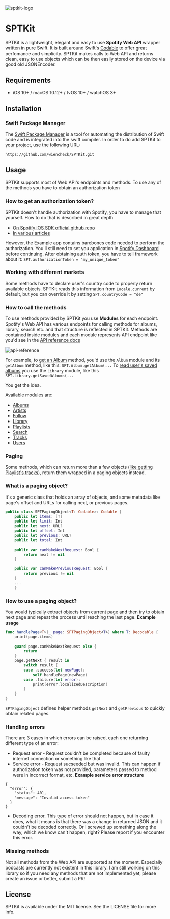 ![sptkit-logo](https://i.imgur.com/knXnBP8.png)

# SPTKit

SPTKit is a lightweight, elegant and easy to use **Spotify Web API** wrapper written in pure Swift. It is built around Swift's [Codable](https://developer.apple.com/documentation/foundation/archives_and_serialization/encoding_and_decoding_custom_types) to offer great perfomance and simplicity. SPTKit makes calls to Web API and returns clean, easy to use objects which can be then easily stored on the device via good old JSONEncoder.

## Requirements
* iOS 10+ / macOS 10.12+ / tvOS 10+ / watchOS 3+

## Installation
### Swift Package Manager

The [Swift Package Manager](https://swift.org/package-manager/) is a tool for automating the distribution of Swift code and is integrated into the swift compiler. 
In order to do add SPTKit to your project, use the following URL:

`https://github.com/wiencheck/SPTKit.git`

## Usage
SPTKit supports most of Web API's endpoints and methods. To use any of the methods you have to obtain an authorization token

### How to get an authorization token?
SPTKit doesn't handle authorization with Spotify, you have to manage that yourself. How to do that is described in great depth
* [On Spotify iOS SDK official github repo](https://github.com/spotify/ios-sdk)
* [In various articles](https://medium.com/@brianhans/getting-started-with-the-spotify-ios-sdk-435607216ecc)

However, the Example app contains barebones code needed to perform the authorization. You'll still need to set you application in [Spotify Dashboard](https://developer.spotify.com/dashboard/login) before continuing.
After obtaining auth token, you have to tell framework about it:
`SPT.authorizationToken = "my_unique_token"`

### Working with different markets
Some methods have to declare user's country code to properly return available objects. SPTKit reads this information from `Locale.current` by default, but you can override it by setting
`SPT.countryCode = "de"`

### How to call the methods
To use methods provided by SPTKit you use **Modules** for each endpoint. Spotify's Web API has various endpoints for calling methods for albums, library, search etc. and that structure is reflected in SPTKit. Methods are contained inside modules and each module represents API endpoint like you'd see in the [API reference docs](https://developer.spotify.com/documentation/web-api/reference/)

![api-reference](https://i.imgur.com/31oYFzL.png)

For example, to [get an Album](https://developer.spotify.com/documentation/web-api/reference/albums/get-album/) method, you'd use the `Album` module and its `getAlbum` method, like this:
`SPT.Album.getAlbum(...`
To [read user's saved albums](https://developer.spotify.com/documentation/web-api/reference/library/get-users-saved-albums/) you use the `Library` module, like this
`SPT.Library.getSavedAlbums(...`

You get the idea.

Available modules are:
* [Albums](https://developer.spotify.com/documentation/web-api/reference/albums)
* [Artists](https://developer.spotify.com/documentation/web-api/reference/artists)
* [Follow](https://developer.spotify.com/documentation/web-api/reference/follow)
* [Library](https://developer.spotify.com/documentation/web-api/reference/library)
* [Playlists](https://developer.spotify.com/documentation/web-api/reference/playlists)
* [Search](https://developer.spotify.com/documentation/web-api/reference/search/search)
* [Tracks](https://developer.spotify.com/documentation/web-api/reference/tracks)
* [Users](https://developer.spotify.com/documentation/web-api/reference/users-profile/)

### Paging
Some methods, which can return more than a few objects ([like getting Playlist's tracks](https://developer.spotify.com/documentation/web-api/reference/playlists/get-playlists-tracks/)), return them wrapped in a paging objects instead. 
### What is a paging object? 
    
It's a generic class that holds an array of objects, and some metadata like page's offset and URLs for calling next, or previous pages.
```swift
public class SPTPagingObject<T: Codable>: Codable {
    public let items: [T]
    public let limit: Int
    public let next: URL?
    public let offset: Int
    public let previous: URL?
    public let total: Int
    
    public var canMakeNextRequest: Bool {
        return next != nil
    }
    
    public var canMakePreviousRequest: Bool {
        return previous != nil
    }
    ...
    }
```
### How to use a paging object?
You would typically extract objects from current page and then try to obtain next page and repeat the process until reaching the last page.
**Example usage**
```swift
func handlePage<T>(_ page: SPTPagingObject<T>) where T: Decodable {
    print(page.items)
    
    guard page.canMakeNextRequest else {
        return
    }
    page.getNext { result in
        switch result {
        case .success(let newPage):
            self.handlePage(newPage)
        case .failure(let error):
            print(error.localizedDescription)
        }
    }
}
```
`SPTPagingObject` defines helper methods `getNext` and `getPrevious`  to quickly obtain related pages.

### Handling errors
There are 3 cases in which errors can be raised, each one returning different type of an error:
* Request error - Request couldn't be completed because of faulty internet connection or something like that
* Service error - Request sucseeded but was invalid. This can happen if authorization token was not provided, parameters passed to method were in incorrect format, etc.
**Example service error structure**
```
{
  "error": {
    "status": 401,
    "message": "Invalid access token"
  }
}
```
* Decoding error. This type of error should not happen, but in case it does, what it means is that there was a change in returned JSON and it couldn't be decoded correctly. Or I screwed up something along the way, which we know can't happen, right? Please report if you encounter this error.

### Missing methods
Not all methods from the Web API are supported at the moment. Especially podcasts are currently not existent in this library. I am still working on this library so if you need any methods that are not implemented yet, please create an issue or better, submit a PR!

## License
SPTKit is available under the MIT license. See the LICENSE file for more info.
